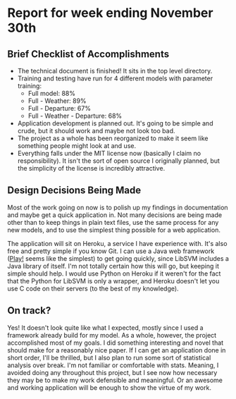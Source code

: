 # Report for week ending November 30th #

## Brief Checklist of Accomplishments ##
* The technical document is finished!  It sits in the top level directory.
* Training and testing have run for 4 different models with parameter training:
    - Full model: 88%
    - Full - Weather: 89%
    - Full - Departure: 67%
    - Full - Weather - Departure: 68%
* Application development is planned out.  It's going to be simple and crude,
but it should work and maybe not look too bad.
* The project as a whole has been reorganized to make it seem like something
people might look at and use.
* Everything falls under the MIT license now (basically I claim no responsibility).
It isn't the sort of open source I originally planned, but the simplicity of the
license is incredibly attractive.

## Design Decisions Being Made ##
Most of the work going on now is to polish up my findings in documentation and
maybe get a quick application in.  Not many decisions are being made other than
to keep things in plain text files, use the same process for any new models, and
to use the simplest thing possible for a web application.

The application will sit on Heroku, a service I have experience with.  It's also
free and pretty simple if you know Git.  I can use
a Java web framework ([Play!](http://www.playframework.org/) seems like the
simplest) to get going quickly, since LibSVM includes a Java library of itself.
I'm not totally certain how this will go, but keeping it simple should help.
I would use Python on Heroku if it weren't for the fact that the Python for
LibSVM is only a wrapper, and Heroku doesn't let you use C code on their
servers (to the best of my knowledge).

## On track? ##
Yes!  It doesn't look quite like what I expected, mostly since I used a framework
already build for my model.  As a whole, however, the project accomplished most
of my goals.  I did something interesting and novel that should make for a
reasonably nice paper.  If I can get an application done in short order, I'll
be thrilled, but I also plan to run some sort of statistical analysis over break.
I'm not familiar or comfortable with stats.  Meaning, I avoided doing any
throughout this project, but I see now how necessary they may be to make my work
defensible and meaningful.  Or an awesome and working application will be enough
to show the virtue of my work.
